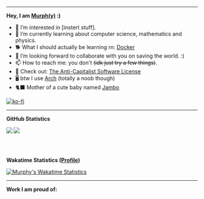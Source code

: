 
---

**Hey, I am [Murph(y)](https://murphy-in.space) :)**
- 👀 I’m interested in [instert stuff]. 
- 🌱 I’m currently learning about computer science, mathematics and physics.
- 🐕 What I should actually be learning rn: [Docker](https://www.docker.com/)
- 💞️ I’m looking forward to collaborate with you on saving the world. :)
- 📫 How to reach me: you don't ~~(idk just try a few things)~~.
- 🦄 Check out: [The Anti-Capitalist Software License](https://anticapitalist.software/)
- 🖥️ btw I use [Arch](https://archlinux.org/) (totally a noob though)
- 🐈‍⬛ Mother of a cute baby named [Jambo](https://github.com/Cowoding-Jams/Jambo)

[![ko-fi](https://ko-fi.com/img/githubbutton_sm.svg)](https://ko-fi.com/Z8Z1I0IV9)

---

**GitHub Statistics**  

<a align="center" href=https://github.com/anuraghazra/github-readme-stats>
  <img align="left" src="https://github-readme-stats.vercel.app/api?username=StrangeGirlMurph&theme=omni&hide_title=true&card_width=400" />
  <img align="center" src="https://github-readme-stats.vercel.app/api/top-langs/?username=StrangeGirlMurph&theme=omni&hide=Jupyter%20Notebook,Mathematica&custom_title=Languages&hide_title=true&layout=compact" />
</a> 

<br></br>

**Wakatime Statistics ([Profile](https://wakatime.com/@murph))**

[![Murphy's Wakatime Statistics](https://github-readme-stats.vercel.app/api/wakatime?username=murph&theme=omni&hide_title=true)](https://wakatime.com/@murph)

--- 

**Work I am proud of:**
